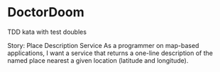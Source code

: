 # DoctorDoom
TDD kata with test doubles

Story: Place Description Service
As a programmer on map-based applications, I want a service that returns a one-line description
of the named place nearest a given location (latitude and longitude).
